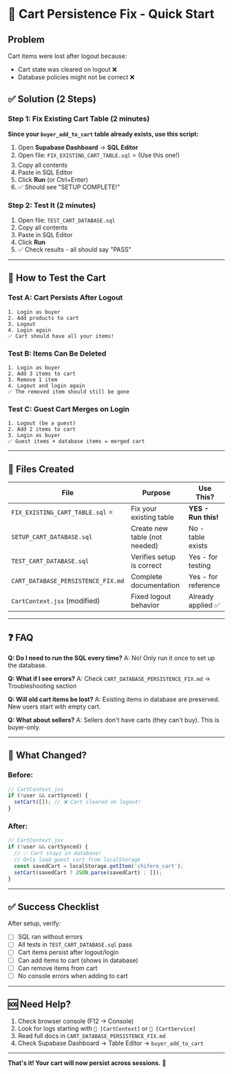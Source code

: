 # 🛒 Cart Persistence Fix - Quick Start

## Problem
Cart items were lost after logout because:
- Cart state was cleared on logout ❌
- Database policies might not be correct ❌

## ✅ Solution (2 Steps)

### Step 1: Fix Existing Cart Table (2 minutes)

**Since your `buyer_add_to_cart` table already exists, use this script:**

1. Open **Supabase Dashboard** → **SQL Editor**
2. Open file: `FIX_EXISTING_CART_TABLE.sql` ⭐ (Use this one!)
3. Copy all contents
4. Paste in SQL Editor
5. Click **Run** (or Ctrl+Enter)
6. ✅ Should see "SETUP COMPLETE!"

### Step 2: Test It (2 minutes)

1. Open file: `TEST_CART_DATABASE.sql`
2. Copy all contents
3. Paste in SQL Editor
4. Click **Run**
5. ✅ Check results - all should say "PASS"

---

## 🧪 How to Test the Cart

### Test A: Cart Persists After Logout
```
1. Login as buyer
2. Add products to cart
3. Logout
4. Login again
✅ Cart should have all your items!
```

### Test B: Items Can Be Deleted
```
1. Login as buyer
2. Add 3 items to cart
3. Remove 1 item
4. Logout and login again
✅ The removed item should still be gone
```

### Test C: Guest Cart Merges on Login
```
1. Logout (be a guest)
2. Add 2 items to cart
3. Login as buyer
✅ Guest items + database items = merged cart
```

---

## 📁 Files Created

| File | Purpose | Use This? |
|------|---------|-----------|
| `FIX_EXISTING_CART_TABLE.sql` ⭐ | Fix your existing table | **YES - Run this!** |
| `SETUP_CART_DATABASE.sql` | Create new table (not needed) | No - table exists |
| `TEST_CART_DATABASE.sql` | Verifies setup is correct | Yes - for testing |
| `CART_DATABASE_PERSISTENCE_FIX.md` | Complete documentation | Yes - for reference |
| `CartContext.jsx` (modified) | Fixed logout behavior | Already applied ✅ |

---

## ❓ FAQ

**Q: Do I need to run the SQL every time?**
A: No! Only run it once to set up the database.

**Q: What if I see errors?**
A: Check `CART_DATABASE_PERSISTENCE_FIX.md` → Troubleshooting section

**Q: Will old cart items be lost?**
A: Existing items in database are preserved. New users start with empty cart.

**Q: What about sellers?**
A: Sellers don't have carts (they can't buy). This is buyer-only.

---

## 🎯 What Changed?

### Before:
```javascript
// CartContext.jsx
if (!user && cartSynced) {
  setCart([]); // ❌ Cart cleared on logout!
}
```

### After:
```javascript
// CartContext.jsx
if (!user && cartSynced) {
  // ✅ Cart stays in database!
  // Only load guest cart from localStorage
  const savedCart = localStorage.getItem('chifere_cart');
  setCart(savedCart ? JSON.parse(savedCart) : []);
}
```

---

## ✅ Success Checklist

After setup, verify:
- [ ] SQL ran without errors
- [ ] All tests in `TEST_CART_DATABASE.sql` pass
- [ ] Cart items persist after logout/login
- [ ] Can add items to cart (shows in database)
- [ ] Can remove items from cart
- [ ] No console errors when adding to cart

---

## 🆘 Need Help?

1. Check browser console (F12 → Console)
2. Look for logs starting with `🛒 [CartContext]` or `🛒 [CartService]`
3. Read full docs in `CART_DATABASE_PERSISTENCE_FIX.md`
4. Check Supabase Dashboard → Table Editor → `buyer_add_to_cart`

---

**That's it! Your cart will now persist across sessions.** 🎉
